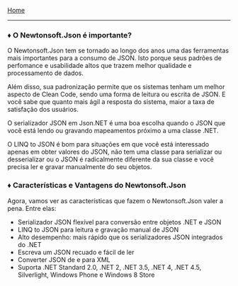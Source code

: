 [Home](../README.md)

---
### ♦ O Newtonsoft.Json é importante?

O Newtonsoft.Json tem se tornado ao longo dos anos uma das ferramentas mais importantes para a consumo de JSON. Isto porque seus padrões de perfomance e usabilidade altos que trazem melhor qualidade e processamento de dados.

Além disso, sua padronização permite que os sistemas tenham um melhor aspecto de Clean Code, sendo uma forma de leitura ou escrita de JSON. E você sabe que quanto mais ágil a resposta do sistema, maior a taxa de satisfação dos usuários.

O serializador JSON em Json.NET é uma boa escolha quando o JSON que você está lendo ou gravando mapeamentos próximo a uma classe .NET.

O LINQ to JSON é bom para situações em que você está interessado apenas em obter valores do JSON, não tem uma classe para serializar ou desserializar ou o JSON é radicalmente diferente da sua classe e você precisa ler e gravar manualmente do seu objetos.

### ♦ Características e Vantagens do Newtonsoft.Json

Agora, vamos ver as características que fazem o Newtonsoft.Json valer a pena. Entre elas:

- Serializador JSON flexível para conversão entre objetos .NET e JSON
- LINQ to JSON para leitura e gravação manual de JSON
- Alto desempenho: mais rápido que os serializadores JSON integrados do .NET
- Escreva um JSON recuado e fácil de ler
- Converter JSON de e para XML
- Suporta .NET Standard 2.0, .NET 2, .NET 3.5, .NET 4, .NET 4.5, Silverlight, Windows Phone e Windows 8 Store
